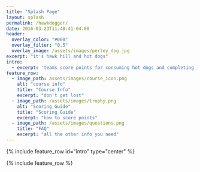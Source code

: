 ```yaml
---
title: "Splash Page"
layout: splash
permalink: /hawkdogger/
date: 2016-03-23T11:48:41-04:00
header:
  overlay_color: "#000"
  overlay_filter: "0.5"
  overlay_image: /assets/images/perley_dog.jpg
excerpt: "it's hawk hill and hot dogs"
intro: 
  - excerpt: 'teams score points for consuming hot dogs and completing bike laps from sunrise to noon.'
feature_row:
  - image_path: assets/images/course_icon.png
    alt: "course info"
    title: "Course Info"
    excerpt: "don't get lost"
  - image_path: /assets/images/trophy.png
    alt: "Scoring Guide"
    title: "Scoring Guide"
    excerpt: "how to score points"
  - image_path: /assets/images/questions.png
    title: "FAQ"
    excerpt: "all the other info you need"
---
```


{% include feature_row id="intro" type="center" %}

{% include feature_row %}
